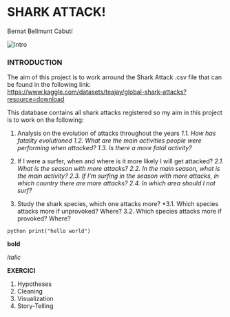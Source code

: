 # SHARK ATTACK!
Bernat Bellmunt Cabutí

![intro](https://user-images.githubusercontent.com/62396094/196137619-22de21e1-76c0-49d4-a9b7-205e91703103.jpeg)



### INTRODUCTION

The aim of this project is to work arround the Shark Attack .csv file that can be found in the following link: https://www.kaggle.com/datasets/teajay/global-shark-attacks?resource=download

This database contains all shark attacks registered so my aim in this project is to work on the following:
1. Analysis on the evolution of attacks throughout the years
   *1.1. How has fatality evolutioned
    1.2. What are the main activities people were performing when attacked?
    1.3. Is there a more fatal activity?*

2. If I were a surfer, when and where is it more likely I will get attacked?
   *2.1. What is the season with more attacks?
    2.2. In the main season, what is the main activity?
    2.3. If I'm surfing in the season with more attacks, in which country there are more attacks?
    2.4. In which area should I not surf?*

3. Study the shark species, which one attacks more?
   *3.1. Which species attacks more if unprovoked? Where?
    3.2. Which species attacks more if provoked? Where?   
    




```python print("hello world")```


**bold**

*italic*


**EXERCICI**

1. Hypotheses
2. Cleaning
3. Visualization
4. Story-Telling
